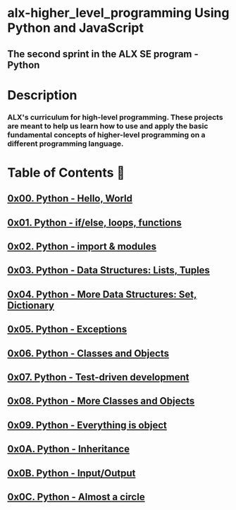 # alx-higher_level_programming Using Python and JavaScript

## The second sprint in the ALX SE program - Python

# Description

### ALX's curriculum for high-level programming. These projects are meant to help us learn how to use and apply the basic fundamental concepts of higher-level programming on a different programming language.

# Table of Contents 📂

## [0x00. Python - Hello, World](./0x00-python-hello_world)
## [0x01. Python - if/else, loops, functions](./0x01-python-if_else_loops_functions)
## [0x02. Python - import & modules](./0x02-python-import_modules)
## [0x03. Python - Data Structures: Lists, Tuples](./0x03-python-data_structures)
## [0x04. Python - More Data Structures: Set, Dictionary](./0x04-python-more_data_structures)
## [0x05. Python - Exceptions](./0x05-python-exceptions)
## [0x06. Python - Classes and Objects](./0x06-python-classes)
## [0x07. Python - Test-driven development](./0x07-python-test_driven_development)
## [0x08. Python - More Classes and Objects](./0x08-python-more_classes)
## [0x09. Python - Everything is object](./0x09-python-everything_is_object)
## [0x0A. Python - Inheritance](./0x0A-python-inheritance)
## [0x0B. Python - Input/Output](./0x0B-python-input_output)
## [0x0C. Python - Almost a circle](./0x0C-)
